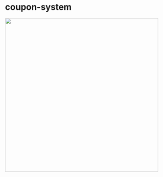 # coupon-system


<img src="https://user-images.githubusercontent.com/113261408/224430445-337c8c38-0855-47a1-bb5a-0351b1f3701b.gif"  width="500"/>
